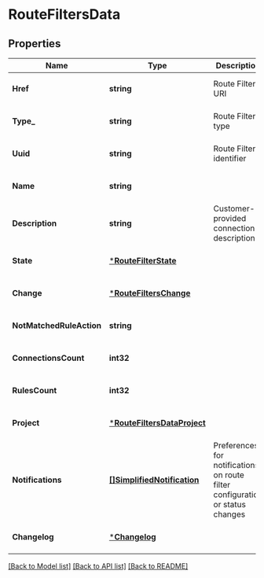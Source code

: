 # RouteFiltersData

## Properties
Name | Type | Description | Notes
------------ | ------------- | ------------- | -------------
**Href** | **string** | Route Filter URI | [optional] [default to null]
**Type_** | **string** | Route Filter type | [optional] [default to null]
**Uuid** | **string** | Route Filter identifier | [optional] [default to null]
**Name** | **string** |  | [optional] [default to null]
**Description** | **string** | Customer-provided connection description | [optional] [default to null]
**State** | [***RouteFilterState**](RouteFilterState.md) |  | [optional] [default to null]
**Change** | [***RouteFiltersChange**](RouteFiltersChange.md) |  | [optional] [default to null]
**NotMatchedRuleAction** | **string** |  | [optional] [default to null]
**ConnectionsCount** | **int32** |  | [optional] [default to null]
**RulesCount** | **int32** |  | [optional] [default to null]
**Project** | [***RouteFiltersDataProject**](RouteFiltersData_project.md) |  | [optional] [default to null]
**Notifications** | [**[]SimplifiedNotification**](SimplifiedNotification.md) | Preferences for notifications on route filter configuration or status changes | [optional] [default to null]
**Changelog** | [***Changelog**](Changelog.md) |  | [optional] [default to null]

[[Back to Model list]](../README.md#documentation-for-models) [[Back to API list]](../README.md#documentation-for-api-endpoints) [[Back to README]](../README.md)

